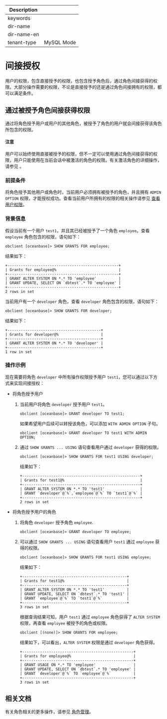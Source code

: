 | Description   |                 |
|---------------|-----------------|
| keywords      |                 |
| dir-name      |                 |
| dir-name-en   |                 |
| tenant-type   | MySQL Mode      |

# 间接授权

用户的权限，包含直接授予的权限，也包含授予角色后，通过角色间接获得的权限。大部分操作需要的权限，不论是直接授予的还是通过角色间接拥有的权限，都可以满足条件。

## 通过被授予角色间接获得权限

通过将角色授予用户或用户的其他角色，被授予了角色的用户就会间接获得该角色所包含的权限。

<main id="notice" type='notice'>
<h4>注意</h4>
<p>用户可以始终使用直接被授予的权限，但不一定可以使用通过角色间接获得的权限，用户只能使用在当前会话中被激活的角色的权限。有关激活角色的详细操作，请参见 <a href="340.role-management-of-mysql-mode.md/500.activating-roles-of-mysql-mode.md"></a>。</p>
</main>

### 前提条件

将角色授予其他用户或角色时，当前用户必须拥有被授予的角色，并且拥有 `ADMIN OPTION` 权限，才能授权成功。查看当前用户所拥有的权限的相关操作请参见 [查看用户权限](../400.view-user-permissions-of-mysql-mode.md)。

### 背景信息

假设当前有一个用户 `test1`，并且其已经被授予了一个角色 `employee`。查看 `employee` 角色包含的权限，语句如下：

```shell
obclient [oceanbase]> SHOW GRANTS FOR employee;
```

结果如下：

```shell
+--------------------------------------------------+
| Grants for employee@%                            |
+--------------------------------------------------+
| GRANT ALTER SYSTEM ON *.* TO 'employee'          |
| GRANT UPDATE, SELECT ON `dbtest`.* TO 'employee' |
+--------------------------------------------------+
2 rows in set
```

当前用户有一个 `developer` 角色，查看 `developer` 角色包含的权限，语句如下：

```shell
obclient [oceanbase]> SHOW GRANTS FOR developer;
```

结果如下：

```shell
+------------------------------------------+
| Grants for developer@%                   |
+------------------------------------------+
| GRANT ALTER SYSTEM ON *.* TO 'developer' |
+------------------------------------------+
1 row in set
```

### 操作示例

现在需要将角色 `developer` 中所有操作权限授予用户 `test1`，您可以通过以下方式来实现间接授权：

* 将角色授予用户

  1. 当前用户将角色 `developer` 授予用户 `test1`。

      ```shell
      obclient [oceanbase]> GRANT developer TO test1;
      ```

      如果希望用户后续可以转授该角色，可以添加 `WITH ADMIN OPTION` 子句。

      ```shell
      obclient [oceanbase]> GRANT developer TO test1 WITH ADMIN OPTION;
      ```

  2. 通过 `SHOW GRANTS ... USING` 语句查看用户通过 `developer` 获得的权限。

      ```shell
      obclient [oceanbase]> SHOW GRANTS FOR test1 USING developer;
      ```

      结果如下：

      ```shell
      +-----------------------------------------------------+
      | Grants for test1@%                                  |
      +-----------------------------------------------------+
      | GRANT ALTER SYSTEM ON *.* TO 'test1'                |
      | GRANT `developer`@`%`,`employee`@`%` TO `test1`@`%` |
      +-----------------------------------------------------+
      2 rows in set
      ```

* 将角色授予用户的角色

  1. 将角色 `developer` 授予角色 `employee`.

      ```shell
      obclient [oceanbase]> GRANT developer TO employee;
      ```

  2. 可以通过 `SHOW GRANTS ... USING` 语句查看用户 `test1` 通过 `employee` 获得的权限。

      ```shell
      obclient [oceanbase]> SHOW GRANTS FOR test1 USING employee;
      ```

      结果如下：

      ```shell
      +-----------------------------------------------+
      | Grants for test1@%                            |
      +-----------------------------------------------+
      | GRANT ALTER SYSTEM ON *.* TO 'test1'          |
      | GRANT UPDATE, SELECT ON `dbtest`.* TO 'test1' |
      | GRANT `employee`@`%` TO `test1`@`%`           |
      +-----------------------------------------------+
      3 rows in set
      ```

      根据查询结果可知，用户 `test1` 通过 `employee` 角色获得了 `ALTER SYSTEM` 权限，再查看 `employee` 被授予的角色或权限。

      ```shell
      obclient [(none)]> SHOW GRANTS FOR employee;
      ```

      结果如下，可以看出，`ALTER SYSTEM` 权限是通过 `developer` 角色获得。

      ```shell
      +--------------------------------------------------+
      | Grants for employee@%                            |
      +--------------------------------------------------+
      | GRANT USAGE ON *.* TO 'employee'                 |
      | GRANT UPDATE, SELECT ON `dbtest`.* TO 'employee' |
      | GRANT `developer`@`%` TO `employee`@`%`          |
      +--------------------------------------------------+
      3 rows in set
      ```

## 相关文档

有关角色相关的更多操作，请参见 [角色管理](340.role-management-of-mysql-mode.md/100.roles-of-mysql-mode.md)。
